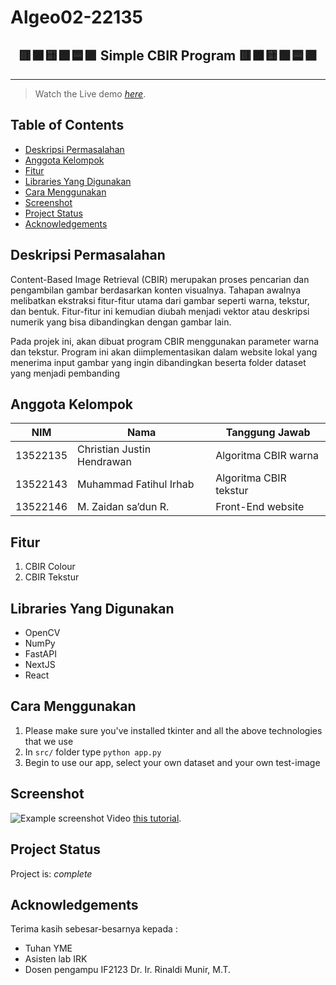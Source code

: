 # Algeo02-22135

<h2 align="center">
  🟥🟧🟨🟩🟦🟪 Simple CBIR Program 🟥🟧🟨🟩🟦🟪 <br/>
</h2>
<hr>

> Watch the Live demo [_here_](https://www.example.com).

## Table of Contents

- [Deskripsi Permasalahan](#Deksripsi-Permasalahan)
- [Anggota Kelompok](#Anggota-Kelompok)
- [Fitur](#Fitur)
- [Libraries Yang Digunakan](#Libraries-Yang-Digunakan)
- [Cara Menggunakan](#Cara-Menggunakan)
- [Screenshot](#Screenshot)
- [Project Status](#project-status)
- [Acknowledgements](#acknowledgements)

## Deskripsi Permasalahan

Content-Based Image Retrieval (CBIR) merupakan proses pencarian dan pengambilan gambar berdasarkan konten visualnya. Tahapan awalnya melibatkan ekstraksi fitur-fitur utama dari gambar seperti warna, tekstur, dan bentuk. Fitur-fitur ini kemudian diubah menjadi vektor atau deskripsi numerik yang bisa dibandingkan dengan gambar lain.

Pada projek ini, akan dibuat program CBIR menggunakan parameter warna dan tekstur. Program ini akan diimplementasikan dalam website lokal yang menerima input gambar yang ingin dibandingkan beserta folder dataset yang menjadi pembanding

## Anggota Kelompok

| NIM      | Nama                       | Tanggung Jawab         |
| -------- | -------------------------- | ---------------------- |
| 13522135 | Christian Justin Hendrawan | Algoritma CBIR warna   |
| 13522143 | Muhammad Fatihul Irhab     | Algoritma CBIR tekstur |
| 13522146 | M. Zaidan sa’dun R.        | Front-End website      |

## Fitur

1. CBIR Colour
2. CBIR Tekstur

## Libraries Yang Digunakan

- OpenCV
- NumPy
- FastAPI
- NextJS
- React

## Cara Menggunakan

1. Please make sure you've installed tkinter and all the above technologies that we use
2. In `src/` folder type `python app.py`
3. Begin to use our app, select your own dataset and your own test-image

## Screenshot

![Example screenshot](./img/screenshot.png)
Video [this tutorial](https://www.example.com).

## Project Status

Project is: _complete_

## Acknowledgements

Terima kasih sebesar-besarnya kepada :

- Tuhan YME
- Asisten lab IRK
- Dosen pengampu IF2123 Dr. Ir. Rinaldi Munir, M.T.
